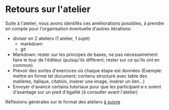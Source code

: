 # Retours sur l'atelier

Suite à l'atelier, nous avons identifés ces améliorations possibles, à prendre en compte pour l'organisation éventuelle d'autres itérations: 

- diviser en 2 ateliers (1 atelier, 1 sujet)
  - markdown
  - git
- Markdown: rester sur les principes de bases, ne pas nécessairement faire le tour de l'éditeur (puisqu'ils diffèrent, rester sur ce qu'ils ont en commun)
- Prévoir des sortes d'exercices où chaque étape est données (Exemple: mettre en forme tel document: contenu structuré avec table des matières, italique, citation, insérer une image, insérer un lien...)
- Envoyer d'avance certains tutoriaux pour que les participant·e·s soient d'avantage sur un pied d'égalité (à consulter avant l'atelier)



Réflexions générales sur le format des ateliers [à suivre](https://github.com/ouvroir/labouvroir/issues/85)